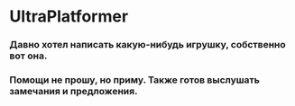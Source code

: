 # UltraPlatformer
### Давно хотел написать какую-нибудь игрушку, собственно вот она. 
### Помощи не прошу, но приму. Также готов выслушать замечания и предложения.
